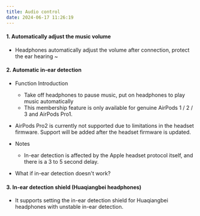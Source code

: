 ```yaml
---
title: Audio control
date: 2024-06-17 11:26:19
---
```

#### 1. Automatically adjust the music volume
- Headphones automatically adjust the volume after connection, protect the ear hearing ~
#### 2. Automatic in-ear detection
- Function Introduction
  - Take off headphones to pause music, put on headphones to play music automatically
  - This membership feature is only available for genuine AirPods 1 / 2 / 3 and AirPods Pro1.
- AirPods Pro2 is currently not supported due to limitations in the headset firmware. Support will be added after the headset firmware is updated.
- Notes
  - In-ear detection is affected by the Apple headset protocol itself, and there is a 3 to 5 second delay.

- What if in-ear detection doesn't work?
#### 3. In-ear detection shield (Huaqiangbei headphones)
- It supports setting the in-ear detection shield for Huaqiangbei headphones with unstable in-ear detection.
